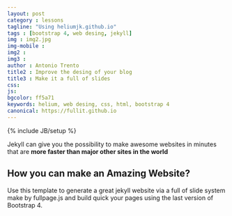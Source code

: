 ```yaml
---
layout: post
category : lessons
tagline: "Using heliumjk.github.io"
tags : [bootstrap 4, web desing, jekyll]
img : img2.jpg
img-mobile : 
img2 : 
img3 : 
author : Antonio Trento
title2 : Improve the desing of your blog
title3 : Make it a full of slides
css: 
js: 
bgcolor: ff5a71
keywords: helium, web desing, css, html, bootstrap 4
canonical: https://fullit.github.io
---
```

{% include JB/setup %}

Jekyll can give you the possibility to make awesome websites in minutes that are **more faster than major other sites in the world** <!--more-->

## How you can make an Amazing Website?

Use this template to generate a great jekyll website via a full of slide system make by fullpage.js and build quick your pages using the last version of Bootstrap 4.

